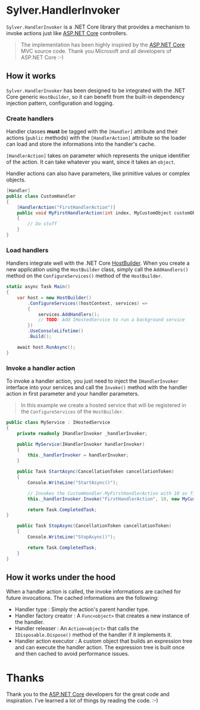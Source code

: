 # Sylver.HandlerInvoker

`Sylver.HandlerInvoker` is a .NET Core library that provides a mechanism to invoke actions just like [ASP.NET Core][aspnet-core-github] controllers.

> The implementation has been highly inspired by the [ASP.NET Core][aspnet-core-github] MVC source code. Thank you Microsoft and all developers of ASP.NET Core :-)

## How it works

`Sylver.HandlerInvoker` has been designed to be integrated with the .NET Core generic `HostBuilder`, so it can benefit from the built-in dependency injection pattern, configuration and logging.

### Create handlers

Handler classes **must** be tagged with the `[Handler]` attribute and their actions (`public` methods) with the `[HandlerAction]` attribute so the loader can load and store the informations into the handler's cache.

`[HandlerAction]` takes on parameter which represents the unique identifier of the action. It can take whatever you want, since it takes an `object`.

Handler actions can also have parameters, like primitive values or complex objects.

```cs
[Handler]
public class CustomHandler
{
    [HandlerAction("FirstHandlerAction")]
    public void MyFirstHandlerAction(int index, MyCustomObject customObject)
    {
        // Do stuff
    }
}
```

### Load handlers

Handlers integrate well with the .NET Core [HostBuilder](https://docs.microsoft.com/en-US/aspnet/core/fundamentals/host/generic-host?view=aspnetcore-2.2). When you create a new application using the `HostBuilder` class, simply call the `AddHandlers()` method on the `ConfigureServices()` method of the `HostBuilder`.

```cs
static async Task Main()
{
    var host = new HostBuilder()
        .ConfigureServices((hostContext, services) =>
        {
            services.AddHandlers();
            // TODO: Add IHostedService to run a background service
        })
        .UseConsoleLifetime()
        .Build();

    await host.RunAsync();
}
```

### Invoke a handler action

To invoke a handler action, you just need to inject the `IHandlerInvoker` interface into your services and call the `Invoke()` method with the handler action in first parameter and your handler parameters.

> In this example we create a hosted service that will be registered in the `ConfigureServices` of the `HostBuilder`.

```cs
public class MyService : IHostedService
{
    private readonly IHandlerInvoker _handlerInvoker;

    public MyService(IHandlerInvoker handlerInvoker)
    {
        this._handlerInvoker = handlerInvoker;
    }

    public Task StartAsync(CancellationToken cancellationToken)
    {
        Console.WriteLine("StartAsync()");

        // Invokes the CustomHandler.MyFirstHandlerAction with 10 as first parameter and a new custom object as second parameter.
        this._handlerInvoker.Invoke("FirstHandlerAction", 10, new MyCustomObject(42));

        return Task.CompletedTask;
}

    public Task StopAsync(CancellationToken cancellationToken)
    {
        Console.WriteLine("StopAsync()");

        return Task.CompletedTask;
    }
}
```

## How it works under the hood

When a handler action is called, the invoke informations are cached for future invocations.
The cached informations are the following:
- Handler type : Simply the action's parent handler type.
- Handler factory creator : A `Func<object>` that creates a new instance of the handler.
- Handler releaser : An `Action<object>` that calls the `IDisposable.Dispose()` method of the handler if it implements it.
- Handler action executor : A custom object that builds an expression tree and can execute the handler action. The expression tree is built once and then cached to avoid performance issues.

# Thanks

Thank you to the [ASP.NET Core][aspnet-core-github] developers for the great code and inspiration. I've learned a lot of things by reading the code. :-)

[aspnet-core-github]: https://github.com/aspnet/AspNetCore